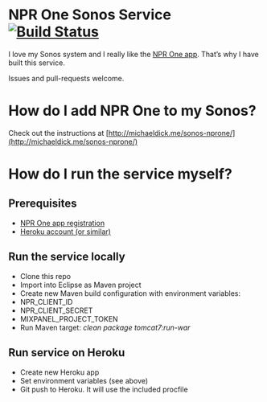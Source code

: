 # NPR One Sonos Service [![Build Status](https://travis-ci.org/bertique/SonosNPROneServer.svg?branch=master)](https://travis-ci.org/bertique/SonosNPROneServer)
I love my Sonos system and I really like the [NPR One app](http://www.npr.org/about/products/npr-one/). That’s why I have built this service.

Issues and pull-requests welcome.

# How do I add NPR One to my Sonos?
Check out the instructions at [http://michaeldick.me/sonos-nprone/](http://michaeldick.me/sonos-nprone/)

# How do I run the service myself?

## Prerequisites
* [NPR One app registration](http://dev.npr.org)
* [Heroku account (or similar)](https://heroku.com)

## Run the service locally
* Clone this repo
* Import into Eclipse as Maven project
* Create new Maven build configuration with environment variables:
 * NPR_CLIENT_ID
 * NPR_CLIENT_SECRET
 * MIXPANEL_PROJECT_TOKEN
* Run Maven target: *clean package tomcat7:run-war*

## Run service on Heroku
* Create new Heroku app
* Set environment variables (see above)
* Git push to Heroku. It will use the included procfile
